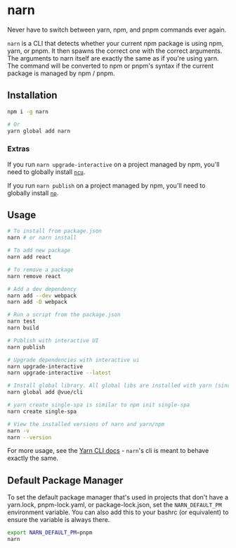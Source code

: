 # narn

Never have to switch between yarn, npm, and pnpm commands ever again.

`narn` is a CLI that detects whether your current npm package is using npm, yarn, or pnpm. It then spawns the correct one with the correct arguments. The arguments to narn itself are exactly the same as if you're using yarn. The command will be converted to npm or pnpm's syntax if the current package is managed by npm / pnpm.

## Installation

```sh
npm i -g narn

# Or
yarn global add narn
```

### Extras

If you run `narn upgrade-interactive` on a project managed by npm, you'll need to globally install [`ncu`](https://github.com/tjunnone/npm-check-updates).

If you run `narn publish` on a project managed by npm, you'll need to globally install [`np`](https://github.com/sindresorhus/np).

## Usage

```sh
# To install from package.json
narn # or narn install

# To add new package
narn add react

# To remove a package
narn remove react

# Add a dev dependency
narn add --dev webpack
narn add -D webpack

# Run a script from the package.json
narn test
narn build

# Publish with interactive UI
narn publish

# Upgrade dependencies with interactive ui
narn upgrade-interactive
narn upgrade-interactive --latest

# Install global library. All global libs are installed with yarn (since the most important thing is just that you consistently use the same package manager for global libs)
narn global add @vue/cli

# yarn create single-spa is similar to npm init single-spa
narn create single-spa

# View the installed versions of narn and yarn/npm
narn -v
narn --version
```

For more usage, see the [Yarn CLI docs](https://yarnpkg.com/lang/en/docs/cli/) - `narn`'s cli is meant to behave exactly the same.

## Default Package Manager

To set the default package manager that's used in projects that don't have a yarn.lock, pnpm-lock.yaml, or package-lock.json, set the `NARN_DEFAULT_PM` environment variable. You can also add this to your bashrc (or equivalent) to ensure the variable is always there.

```sh
export NARN_DEFAULT_PM=pnpm
narn
```
